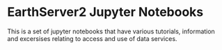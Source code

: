 # EarthServer2 Jupyter Notebooks

This is a set of jupyter notebooks that have various tutorials, information and excersises relating to access and use of data services.
